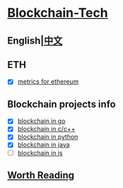 # [Blockchain-Tech](https://futurever.github.io/blockchain-tech)

## English|[中文](README-zh.md)

## ETH

* [x] [metrics for ethereum](ethereum/go-ethereum-metrics.md)

## Blockchain projects info

* [x] [blockchain in go](projects/blockchain-in-go.md)
* [x] [blockchain in c/c++](projects/blockchain-in-c-and-c++.md)
* [x] [blockchain in python](projects/blockchain-in-python.md)
* [x] [blockchain in java](projects/blockchain-in-java.md)
* [ ] [blockchain in js](projects/blockchain-in-js.md)

## [Worth Reading](blockchain-worth-reading.md)
